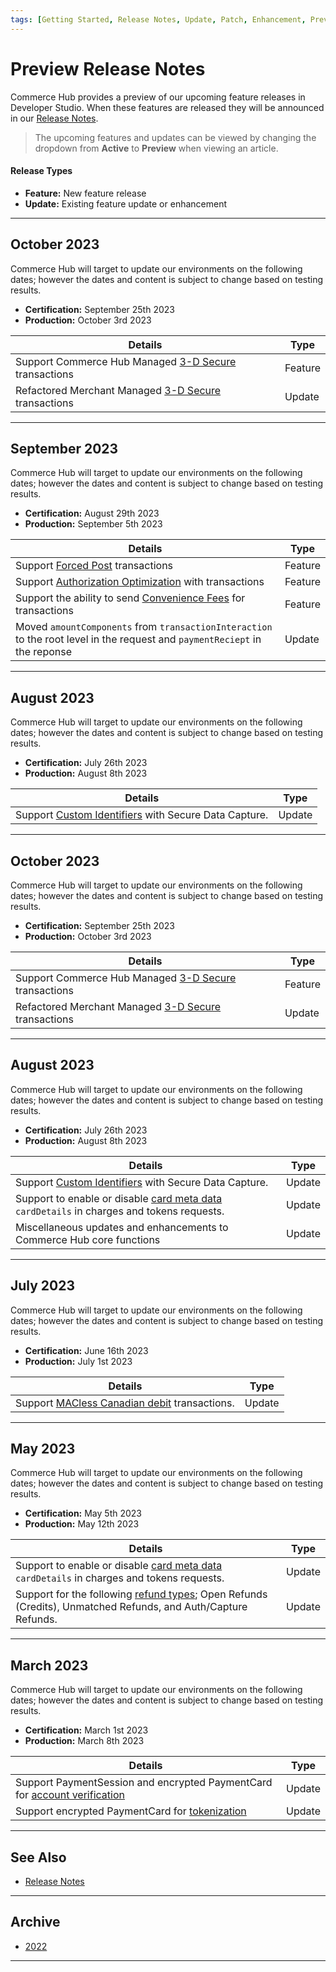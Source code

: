 ```yaml
---
tags: [Getting Started, Release Notes, Update, Patch, Enhancement, Preview]
---
```


# Preview Release Notes

Commerce Hub provides a preview of our upcoming feature releases in Developer Studio. When these features are released they will be announced in our [Release Notes](?path=docs/Release-Notes-Alerts/Release-Notes.md).

<!-- theme: info -->
> The upcoming features and updates can be viewed by changing the dropdown from **Active** to **Preview** when viewing an article.

#### Release Types

- **Feature:** New feature release
- **Update:** Existing feature update or enhancement

---

## October 2023

Commerce Hub will target to update our environments on the following dates; however the dates and content is subject to change based on testing results.

- **Certification:** September 25th 2023
- **Production:** October 3rd 2023

| Details | Type |
| ----- | ----- |
| Support Commerce Hub Managed [3-D Secure](?path=docs/Online-Mobile-Digital/3D-Secure/3DSecure.md) transactions | Feature |
| Refactored Merchant Managed [3-D Secure](?path=docs/Online-Mobile-Digital/3D-Secure/3DSecure.md) transactions | Update |

---

## September 2023

Commerce Hub will target to update our environments on the following dates; however the dates and content is subject to change based on testing results.

- **Certification:** August 29th 2023
- **Production:** September 5th 2023

| Details | Type |
| ----- | ----- |
| Support [Forced Post](?path=docs/Resources/API-Documents/Payments/Forced.md) transactions | Feature |
| Support [Authorization Optimization](?path=docs/Resources/Guides/Authorizations/Auth-Optimization.md) with transactions | Feature |
| Support the ability to send [Convenience Fees](?path=docs/Resources/Guides/Convenience-Fees.md) for transactions | Feature |
| Moved `amountComponents` from `transactionInteraction` to the root level in the request and `paymentReciept` in the reponse | Update | 

---

## August 2023

Commerce Hub will target to update our environments on the following dates; however the dates and content is subject to change based on testing results.

- **Certification:** July 26th 2023
- **Production:** August 8th 2023

| Details | Type |
| ----- | ----- |
| Support [Custom Identifiers](?path=docs/Resources/Guides/BYOID.md) with Secure Data Capture. | Update |

---

## October 2023

Commerce Hub will target to update our environments on the following dates; however the dates and content is subject to change based on testing results.

- **Certification:** September 25th 2023
- **Production:** October 3rd 2023

| Details | Type |
| ----- | ----- |
| Support Commerce Hub Managed [3-D Secure](?path=docs/Online-Mobile-Digital/3D-Secure/3DSecure.md) transactions | Feature |
| Refactored Merchant Managed [3-D Secure](?path=docs/Online-Mobile-Digital/3D-Secure/3DSecure.md) transactions | Update |

---

## August 2023

Commerce Hub will target to update our environments on the following dates; however the dates and content is subject to change based on testing results.

- **Certification:** July 26th 2023
- **Production:** August 8th 2023

| Details | Type |
| ----- | ----- |
| Support [Custom Identifiers](?path=docs/Resources/Guides/BYOID.md) with Secure Data Capture. | Update |
| Support to enable or disable [card meta data](?path=docs/Resources/Master-Data/Card-Details.md) `cardDetails` in charges and tokens requests. | Update |
| Miscellaneous updates and enhancements to Commerce Hub core functions | Update |

---

## July 2023

Commerce Hub will target to update our environments on the following dates; however the dates and content is subject to change based on testing results.

- **Certification:** June 16th 2023
- **Production:** July 1st 2023

| Details | Type |
| ----- | ----- |
| Support [MACless Canadian debit](?path=docs/Resources/Guides/Debit/Regional-Debit.md) transactions. | Update |

---

## May 2023

Commerce Hub will target to update our environments on the following dates; however the dates and content is subject to change based on testing results.

- **Certification:** May 5th 2023
- **Production:** May 12th 2023

| Details | Type |
| ----- | ----- |
| Support to enable or disable [card meta data](?path=docs/Resources/Master-Data/Card-Details.md) `cardDetails` in charges and tokens requests. | Update |
| Support for the following [refund types](?path=docs/Resources/API-Documents/Payments/Refund.md); Open Refunds (Credits), Unmatched Refunds, and Auth/Capture Refunds. | Update |

---

## March 2023

Commerce Hub will target to update our environments on the following dates; however the dates and content is subject to change based on testing results.

- **Certification:** March 1st 2023
- **Production:** March 8th 2023

| Details | Type |
| ----- | ----- |
| Support PaymentSession and encrypted PaymentCard for [account verification](?path=docs/Resources/API-Documents/Payments_VAS/Verification.md) | Update |
| Support encrypted PaymentCard for [tokenization](?path=docs/Resources/API-Documents/Payments_VAS/Payment-Token.md) | Update |

---

## See Also

- [Release Notes](?path=docs/Release-Notes-Alerts/Release-Notes.md)

---

## Archive

- [2022](?path=docs/Release-Notes-Alerts/PRN-2022.md)

---
